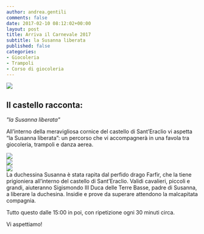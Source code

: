 ```yaml
---
author: andrea.gentili
comments: false
date: 2017-02-10 08:12:02+00:00
layout: post
title: Arriva il Carnevale 2017
subtitle: la Susanna liberata
published: false
categories:
- Giocoleria
- Trampoli
- Corso di giocoleria
---
```


<img src="http://www.ilcarnevale.net/wp-content/uploads/2015/08/castello-sant-eraclio.gif" class="center-block" />

## Il castello racconta:
*"la Susanna liberata"*

All’interno della meravigliosa cornice del castello di Sant’Eraclio vi aspetta “la Susanna liberata”: un percorso che vi accompagnerà in una favola tra giocoleria, trampoli e danza aerea.
<div class="row">
<div class="col-sm-4"><img src="http://www.ilcarnevale.net/wp-content/uploads/2015/08/farfir.gif" class="center-block" /></div>
<div class="col-sm-4"><img src="http://www.ilcarnevale.net/wp-content/uploads/2015/08/susanna.gif" class="center-block" /></div>
<div class="col-sm-4"><img src="http://www.ilcarnevale.net/wp-content/uploads/2015/08/sigismondo.gif"  class="center-block" /></div>
</div>
La duchessina Susanna è stata rapita dal perfido drago Farfir, che la tiene prigioniera all’interno del castello di Sant’Eraclio.
Validi cavalieri, piccoli e grandi, aiuteranno Sigismondo III Duca delle Terre Basse, padre di Susanna, a liberare la duchesina.
Insidie e prove da superare attendono la malcapitata compagnia.



Tutto questo dalle 15:00 in poi, con ripetizione ogni 30 minuti circa.

Vi aspettiamo!
